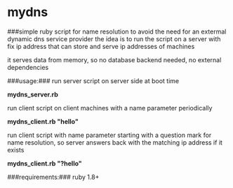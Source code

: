 # mydns

###simple ruby script for name resolution to avoid the need for an extermal dynamic dns service provider
the idea is to run the script on a server with fix ip address that can store and serve ip addresses of machines

it serves data from memory, so no database backend needed, no external dependencies

###usage:###
run server script on server side at boot time

**mydns_server.rb**

run client script on client machines with a name parameter periodically

**mydns_client.rb "hello"**

run client script with name parameter starting with a question mark for name resolution, so server answers back with the matching ip address if it exists

**mydns_client.rb "?hello"**

###requirements:###
ruby 1.8+
